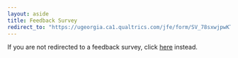 ```yaml
---
layout: aside
title: Feedback Survey
redirect_to: "https://ugeorgia.ca1.qualtrics.com/jfe/form/SV_78sxwjpwKTClkJD"
---
```


If you are not redirected to a feedback survey, click [here](https://ugeorgia.ca1.qualtrics.com/jfe/form/SV_78sxwjpwKTClkJD) instead.